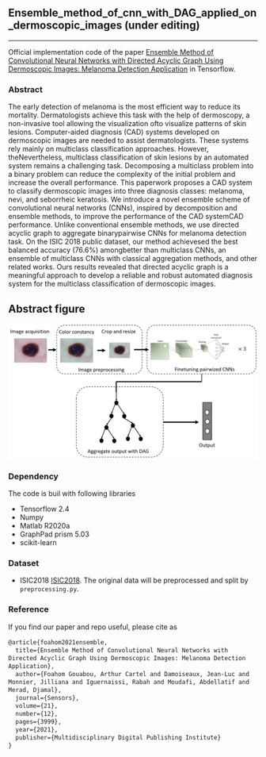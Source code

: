 ## Ensemble_method_of_cnn_with_DAG_applied_on_dermoscopic_images (under editing)
_________________

Official implementation code of the paper [Ensemble Method of Convolutional Neural Networks with Directed Acyclic Graph Using Dermoscopic Images: Melanoma Detection Application](https://www.mdpi.com/1424-8220/21/12/3999) in Tensorflow.

### Abstract
The early detection of melanoma is the most efficient way to reduce its mortality. Dermatologists achieve this task with the help of dermoscopy, a non-invasive tool allowing the visualization ofto visualize patterns of skin lesions. Computer-aided diagnosis (CAD) systems developed on dermoscopic images are needed to assist dermatologists. These systems rely mainly on multiclass classification approaches. However, theNevertheless, multiclass classification of skin lesions by an automated system remains a challenging task. Decomposing a multiclass problem into a binary problem can reduce the complexity of the initial problem and increase the overall performance. This paperwork proposes a CAD system to classify dermoscopic images into three diagnosis classes: melanoma, nevi, and seborrheic keratosis. We introduce a novel ensemble scheme of convolutional neural networks (CNNs), inspired by decomposition and ensemble methods, to improve the performance of the CAD systemCAD performance. Unlike conventional ensemble methods, we use directed acyclic graph to aggregate binarypairwise CNNs for melanoma detection task. On the ISIC 2018 public dataset, our method achievesed the best balanced accuracy (76.6%) amongbetter than multiclass CNNs, an ensemble of multiclass CNNs with classical aggregation methods, and other related works. Ours results revealed that directed acyclic graph is a meaningful approach to develop a reliable and robust automated diagnosis system for the multiclass classification of dermoscopic images.
## Abstract figure

![Alt text](proposed_framework.PNG?raw=true "DAG_CNN")
### Dependency
The code is buil with following libraries
- Tensorflow 2.4
- Numpy
- Matlab R2020a
- GraphPad prism 5.03
- scikit-learn

### Dataset
- ISIC2018 [ISIC2018](https://challenge.isic-archive.com/data/). The original data will be preprocessed and split by `preprocessing.py`.


### Reference

If you find our paper and repo useful, please cite as

```
@article{foahom2021ensemble,
  title={Ensemble Method of Convolutional Neural Networks with Directed Acyclic Graph Using Dermoscopic Images: Melanoma Detection Application},
  author={Foahom Gouabou, Arthur Cartel and Damoiseaux, Jean-Luc and Monnier, Jilliana and Iguernaissi, Rabah and Moudafi, Abdellatif and Merad, Djamal},
  journal={Sensors},
  volume={21},
  number={12},
  pages={3999},
  year={2021},
  publisher={Multidisciplinary Digital Publishing Institute}
}
